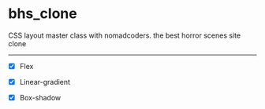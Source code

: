 # bhs_clone
CSS layout master class with nomadcoders. the best horror scenes site clone
______
- [x] Flex
- [x] Linear-gradient
- [x] Box-shadow 


